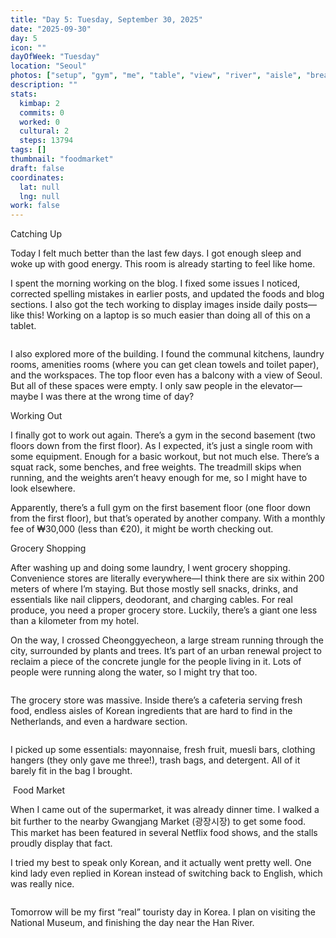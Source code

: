```yaml
---
title: "Day 5: Tuesday, September 30, 2025"
date: "2025-09-30"
day: 5
icon: ""
dayOfWeek: "Tuesday"
location: "Seoul"
photos: ["setup", "gym", "me", "table", "view", "river", "aisle", "bread", "ddm", "foodmarket", "room"]
description: ""
stats:
  kimbap: 2
  commits: 0
  worked: 0
  cultural: 2
  steps: 13794
tags: []
thumbnail: "foodmarket"
draft: false
coordinates:
  lat: null
  lng: null
work: false
---
```

Catching Up

Today I felt much better than the last few days. I got enough sleep and woke up with good energy. This room is already starting to feel like home.

I spent the morning working on the blog. I fixed some issues I noticed, corrected spelling mistakes in earlier posts, and updated the foods and blog sections. I also got the tech working to display images inside daily posts—like this! Working on a laptop is so much easier than doing all of this on a tablet.

<Img setup desc="I can even add descriptions like this!">

I also explored more of the building. I found the communal kitchens, laundry rooms, amenities rooms (where you can get clean towels and toilet paper), and the workspaces. The top floor even has a balcony with a view of Seoul. But all of these spaces were empty. I only saw people in the elevator—maybe I was there at the wrong time of day?

Working Out

I finally got to work out again. There’s a gym in the second basement (two floors down from the first floor). As I expected, it’s just a single room with some equipment. Enough for a basic workout, but not much else. There’s a squat rack, some benches, and free weights. The treadmill skips when running, and the weights aren’t heavy enough for me, so I might have to look elsewhere.

Apparently, there’s a full gym on the first basement floor (one floor down from the first floor), but that’s operated by another company. With a monthly fee of ₩30,000 (less than €20), it might be worth checking out.

Grocery Shopping

After washing up and doing some laundry, I went grocery shopping. Convenience stores are literally everywhere—I think there are six within 200 meters of where I’m staying. But those mostly sell snacks, drinks, and essentials like nail clippers, deodorant, and charging cables. For real produce, you need a proper grocery store. Luckily, there’s a giant one less than a kilometer from my hotel.

On the way, I crossed Cheonggyecheon, a large stream running through the city, surrounded by plants and trees. It’s part of an urban renewal project to reclaim a piece of the concrete jungle for the people living in it. Lots of people were running along the water, so I might try that too.

<Img river>

The grocery store was massive. Inside there’s a cafeteria serving fresh food, endless aisles of Korean ingredients that are hard to find in the Netherlands, and even a hardware section.

<Img aisle desc="A whole aisle dedicated to just Gochujang. In a Dutch supermarket there’s usually just one option.">

I picked up some essentials: mayonnaise, fresh fruit, muesli bars, clothing hangers (they only gave me three!), trash bags, and detergent. All of it barely fit in the bag I brought.

<Img bread desc="'Brown' bread 😊">
Food Market

When I came out of the supermarket, it was already dinner time. I walked a bit further to the nearby Gwangjang Market (광장시장) to get some food. This market has been featured in several Netflix food shows, and the stalls proudly display that fact.

I tried my best to speak only Korean, and it actually went pretty well. One kind lady even replied in Korean instead of switching back to English, which was really nice.

<Img foodmarket desc="She even let me take a picture!">

Tomorrow will be my first “real” touristy day in Korea. I plan on visiting the National Museum, and finishing the day near the Han River.